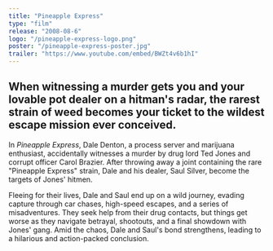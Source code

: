 ```yaml
---
title: "Pineapple Express"
type: "film"
release: "2008-08-6"
logo: "/pineapple-express-logo.png"
poster: "/pineapple-express-poster.jpg"
trailer: "https://www.youtube.com/embed/BWZt4v6b1hI"
---
```


## When witnessing a murder gets you and your lovable pot dealer on a hitman's radar, the rarest strain of weed becomes your ticket to the wildest escape mission ever conceived.

In *Pineapple Express*, Dale Denton, a process server and marijuana enthusiast, accidentally witnesses a murder by drug lord Ted Jones and corrupt officer Carol Brazier. After throwing away a joint containing the rare "Pineapple Express" strain, Dale and his dealer, Saul Silver, become the targets of Jones' hitmen.

Fleeing for their lives, Dale and Saul end up on a wild journey, evading capture through car chases, high-speed escapes, and a series of misadventures. They seek help from their drug contacts, but things get worse as they navigate betrayal, shootouts, and a final showdown with Jones' gang. Amid the chaos, Dale and Saul's bond strengthens, leading to a hilarious and action-packed conclusion.